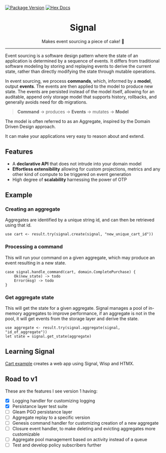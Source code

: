 [![Package Version](https://img.shields.io/hexpm/v/signal)](https://hex.pm/packages/signal)
[![Hex Docs](https://img.shields.io/badge/hex-docs-ffaff3)](https://hexdocs.pm/signal/)

<h1 align="center">Signal</h1>

<div align="center">
    Makes event sourcing a piece of cake! 🍰
</div>

---

Event sourcing is a software design pattern where the state of an application is determined by a sequence of events. It differs from traditional software modeling by storing and replaying events to derive the current state, rather than directly modifying the state through mutable operations.

In event sourcing, we process **commands**, which, informed by a **model**, output **events**. The events are then applied to the model to produce new state. The events are persisted instead of the model itself, allowing for an auditable, append only storage model that supports history, rollbacks, and generally avoids need for db migrations.

> **Command** -> produces -> **Events** -> mutates -> **Model**

The model is often referred to as an Aggregate, inspired by the Domain Driven Design approach.

It can make your applications very easy to reason about and extend.

## Features

-   A **declarative API** that does not intrude into your domain model
-   **Effortless extensibility** allowing for custom projections, metrics and any other kind of compute to be triggered on event generation
-   High degree of **scalability** harnessing the power of OTP

## Example

### Creating an aggregate

Aggregates are identified by a unique string id, and can then be retrieved using that id.

```gleam
use cart <- result.try(signal.create(signal, "new_unique_cart_id"))
```

### Processing a command

This will run your command on a given aggregate, which may produce an event resulting in a new state.

```gleam
case signal.handle_command(cart, domain.CompletePurchase) {
    Ok(new_state) -> todo
    Error(msg) -> todo
}
```

### Get aggregate state

This will get the state for a given aggregate. Signal manages a pool of in-memory aggregates to improve performance, if an aggregate is not in the pool, it will get events from the storage layer and derive the state.

```gleam
use aggregate <- result.try(signal.aggregate(signal, "id_of_aggregate"))
let state = signal.get_state(aggregate)
```

## Learning Signal

[Cart example](https://github.com/dominikbb/signal/tree/master/examples/cart) creates a web app using Signal, Wisp and HTMX.

## Road to v1

These are the features I see version 1 having:

-   [x] Logging handler for customizing logging
-   [x] Persistance layer test suite
-   [ ] Gleam PGO persistance layer
-   [ ] Aggregate replay to a specific version
-   [ ] Genesis command handler for customizing creation of a new aggregate
-   [ ] Closure event handler, to make deleting and evicting aggregates more customizable
-   [ ] Aggregate pool management based on activity instead of a queue
-   [ ] Test and develop policy subscribers further
